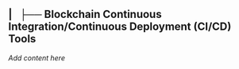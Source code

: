 ## |   ├──  Blockchain Continuous Integration/Continuous Deployment (CI/CD) Tools

*Add content here*
